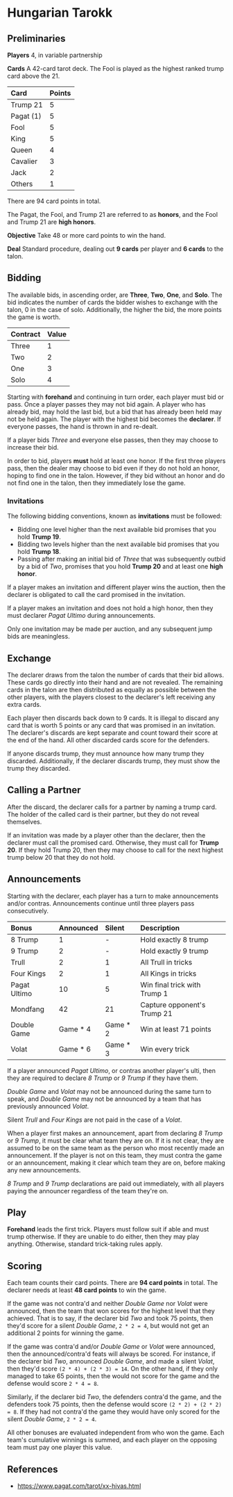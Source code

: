 # Hungarian Tarokk

## Preliminaries

**Players** 4, in variable partnership

**Cards** A 42-card tarot deck. The Fool is played as the highest
ranked trump card above the 21.

| Card       | Points |
|:-----------|:-------|
| Trump 21   | 5      |
| Pagat (1)  | 5      |
| Fool       | 5      |
| King       | 5      |
| Queen      | 4      |
| Cavalier   | 3      |
| Jack       | 2      |
| Others     | 1      |

There are 94 card points in total.

The Pagat, the Fool, and Trump 21 are referred to as **honors**, and
the Fool and Trump 21 are **high honors**.

**Objective** Take 48 or more card points to win the hand.

**Deal** Standard procedure, dealing out **9 cards** per player and
**6 cards** to the talon.

## Bidding

The available bids, in ascending order, are **Three**, **Two**,
**One**, and **Solo**. The bid indicates the number of cards the
bidder wishes to exchange with the talon, 0 in the case of solo.
Additionally, the higher the bid, the more points the game is worth.

| Contract | Value |
|:---------|:------|
| Three    | 1     |
| Two      | 2     |
| One      | 3     |
| Solo     | 4     |

Starting with **forehand** and continuing in turn order, each player
must bid or pass. Once a player passes they may not bid again. A
player who has already bid, may hold the last bid, but a bid that has
already been held may not be held again. The player with the highest
bid becomes the **declarer**. If everyone passes, the hand is thrown
in and re-dealt.

If a player bids _Three_ and everyone else passes, then they may choose
to increase their bid.

In order to bid, players **must** hold at least one honor. If the
first three players pass, then the dealer may choose to bid even if
they do not hold an honor, hoping to find one in the talon. However,
if they bid without an honor and do not find one in the talon, then
they immediately lose the game.

### Invitations

The following bidding conventions, known as **invitations** must be
followed:

* Bidding one level higher than the next available bid promises that
  you hold **Trump 19**.
* Bidding two levels higher than the next available bid promises that
  you hold **Trump 18**.
* Passing after making an initial bid of _Three_ that was subsequently
  outbid by a bid of _Two_, promises that you hold **Trump 20** and at
  least one **high honor**.

If a player makes an invitation and different player wins the auction,
then the declarer is obligated to call the card promised in the
invitation.

If a player makes an invitation and does not hold a high honor, then
they must declarer _Pagat Ultimo_ during announcements.

Only one invitation may be made per auction, and any subsequent jump
bids are meaningless.

## Exchange

The declarer draws from the talon the number of cards that their bid
allows. These cards go directly into their hand and are not revealed.
The remaining cards in the talon are then distributed as equally as
possible between the other players, with the players closest to the
declarer's left receiving any extra cards.

Each player then discards back down to 9 cards. It is illegal to
discard any card that is worth 5 points or any card that was promised
in an invitation. The declarer's discards are kept separate and count
toward their score at the end of the hand. All other discarded cards
score for the defenders.

If anyone discards trump, they must announce how many trump they
discarded. Additionally, if the declarer discards trump, they must
show the trump they discarded.

## Calling a Partner

After the discard, the declarer calls for a partner by naming a trump
card. The holder of the called card is their partner, but they do not
reveal themselves.

If an invitation was made by a player other than the declarer, then
the declarer must call the promised card. Otherwise, they must call
for **Trump 20**. If they hold Trump 20, then they may choose to call
for the next highest trump below 20 that they do not hold.

## Announcements

Starting with the declarer, each player has a turn to make
announcements and/or contras. Announcements continue until three
players pass consecutively.

| Bonus        | Announced | Silent   | Description                  |
|:-------------|:----------|:---------|:-----------------------------|
| 8 Trump      | 1         | -        | Hold exactly 8 trump         |
| 9 Trump      | 2         | -        | Hold exactly 9 trump         |
| Trull        | 2         | 1        | All Trull in tricks          |
| Four Kings   | 2         | 1        | All Kings in tricks          |
| Pagat Ultimo | 10        | 5        | Win final trick with Trump 1 |
| Mondfang     | 42        | 21       | Capture opponent's Trump 21  |
| Double Game  | Game * 4  | Game * 2 | Win at least 71 points       |
| Volat        | Game * 6  | Game * 3 | Win every trick              |

If a player announced _Pagat Ultimo_, or contras another player's
ulti, then they are required to declare _8 Trump_ or _9 Trump_ if they
have them.

_Double Game_ and _Volat_ may not be announced during the same turn to
speak, and _Double Game_ may not be announced by a team that has
previously announced _Volat_.

Silent _Trull_ and _Four Kings_ are not paid in the case of a _Volat_.

When a player first makes an announcement, apart from declaring _8
Trump_ or _9 Trump_, it must be clear what team they are on. If it is
not clear, they are assumed to be on the same team as the person who
most recently made an announcement. If the player is not on this team,
they must contra the game or an announcement, making it clear which
team they are on, before making any new announcements.

_8 Trump_ and _9 Trump_ declarations are paid out immediately, with
all players paying the announcer regardless of the team they're on.

## Play

**Forehand** leads the first trick. Players must follow suit if able
and must trump otherwise. If they are unable to do either, then they
may play anything. Otherwise, standard trick-taking rules apply.

## Scoring

Each team counts their card points. There are **94 card points** in
total. The declarer needs at least **48 card points** to win the game.

If the game was not contra'd and neither _Double Game_ nor _Volat_
were announced, then the team that won scores for the highest level
that they achieved. That is to say, if the declarer bid _Two_ and took 75
points, then they'd score for a silent _Double Game_, `2 * 2 = 4`, but
would not get an additional 2 points for winning the game.

If the game was contra'd and/or _Double Game_ or _Volat_ were
announced, then the announced/contra'd feats will always be scored.
For instance, if the declarer bid _Two_, announced _Double Game_, and
made a silent _Volat_, then they'd score `(2 * 4) + (2 * 3) = 14`. On
the other hand, if they only managed to take 65 points, then the would
not score for the game and the defense would score `2 * 4 = 8`.

Similarly, if the declarer bid _Two_, the defenders contra'd the game,
and the defenders took 75 points, then the defense would score
`(2 * 2) + (2 * 2) = 8`. If they had not contra'd the game they would
have only scored for the silent _Double Game_, `2 * 2 = 4`.

All other bonuses are evaluated independent from who won the game.
Each team's cumulative winnings is summed, and each player on the
opposing team must pay one player this value.

## References

- https://www.pagat.com/tarot/xx-hivas.html
